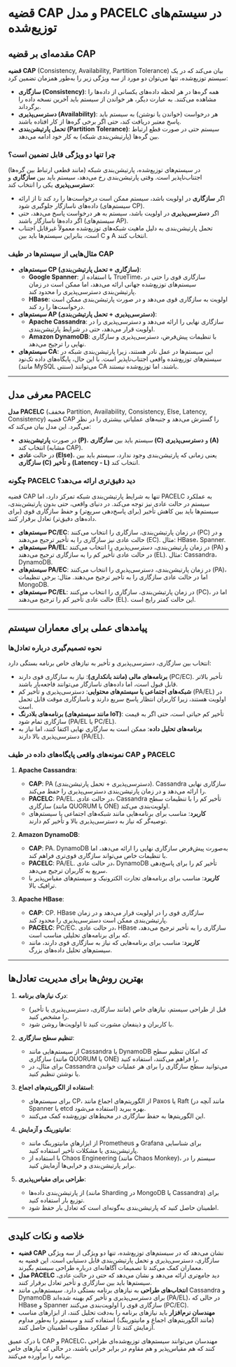 # قضیه CAP و مدل PACELC در سیستم‌های توزیع‌شده

## مقدمه‌ای بر قضیه CAP

**قضیه CAP** (Consistency, Availability, Partition Tolerance) بیان می‌کند که در یک سیستم توزیع‌شده، تنها می‌توان دو مورد از سه ویژگی زیر را به‌طور همزمان تضمین کرد:
- **سازگاری (Consistency)**: همه گره‌ها در هر لحظه داده‌های یکسانی از داده‌ها را مشاهده می‌کنند. به عبارت دیگر، هر خواندن از سیستم باید آخرین نسخه داده را برگرداند.
- **دسترسی‌پذیری (Availability)**: هر درخواست (خواندن یا نوشتن) به سیستم باید پاسخ معتبر دریافت کند، حتی اگر برخی گره‌ها از کار افتاده باشند.
- **تحمل پارتیشن‌بندی (Partition Tolerance)**: سیستم حتی در صورت قطع ارتباط بین گره‌ها (پارتیشن‌بندی شبکه) به کار خود ادامه می‌دهد.

### چرا تنها دو ویژگی قابل تضمین است؟
در سیستم‌های توزیع‌شده، پارتیشن‌بندی شبکه (مانند قطعی ارتباط بین گره‌ها) اجتناب‌ناپذیر است. وقتی پارتیشن‌بندی رخ می‌دهد، سیستم باید بین **سازگاری** و **دسترسی‌پذیری** یکی را انتخاب کند:
- اگر **سازگاری** در اولویت باشد، سیستم ممکن است درخواست‌ها را رد کند تا از ارائه داده‌های ناسازگار جلوگیری شود (سیستم‌های CP).
- اگر **دسترسی‌پذیری** در اولویت باشد، سیستم به هر درخواست پاسخ می‌دهد، حتی اگر داده‌ها ناسازگار باشند (سیستم‌های AP).
- تحمل پارتیشن‌بندی به دلیل ماهیت شبکه‌های توزیع‌شده معمولاً غیرقابل اجتناب است، بنابراین سیستم‌ها باید بین C و A انتخاب کنند.

### مثال‌هایی از سیستم‌ها در طیف CAP
- **سیستم‌های CP (سازگاری + تحمل پارتیشن‌بندی)**:
  - **Google Spanner**: با استفاده از TrueTime، سازگاری قوی را حتی در سیستم‌های توزیع‌شده جهانی ارائه می‌دهد، اما ممکن است در زمان پارتیشن‌بندی دسترسی‌پذیری را محدود کند.
  - **HBase**: اولویت به سازگاری قوی می‌دهد و در صورت پارتیشن‌بندی ممکن است درخواست‌ها را رد کند.
- **سیستم‌های AP (دسترسی‌پذیری + تحمل پارتیشن‌بندی)**:
  - **Apache Cassandra**: سازگاری نهایی را ارائه می‌دهد و دسترسی‌پذیری را در اولویت قرار می‌دهد، حتی در شرایط پارتیشن‌بندی.
  - **Amazon DynamoDB**: با تنظیمات پیش‌فرض، دسترسی‌پذیری و سازگاری نهایی را ترجیح می‌دهد.
- **سیستم‌های CA**: این سیستم‌ها در عمل نادر هستند، زیرا پارتیشن‌بندی شبکه در سیستم‌های توزیع‌شده واقعی اجتناب‌ناپذیر است. با این حال، پایگاه‌های داده تک‌نود (مانند MySQL سنتی) می‌توانند CA باشند، اما توزیع‌شده نیستند.

---

## معرفی مدل PACELC

**مدل PACELC** (مخفف Partition, Availability, Consistency, Else, Latency, Consistency) قضیه CAP را گسترش می‌دهد و جنبه‌های عملیاتی بیشتری را در نظر می‌گیرد. این مدل بیان می‌کند که:
- در صورت **پارتیشن‌بندی (P)**، سیستم باید بین **سازگاری (C)** و **دسترسی‌پذیری (A)** انتخاب کند (مشابه CAP).
- در حالت **عادی (Else)**، یعنی زمانی که پارتیشن‌بندی وجود ندارد، سیستم باید بین **سازگاری (C)** و **تأخیر (Latency - L)** انتخاب کند.

### چگونه PACELC دید دقیق‌تری ارائه می‌دهد؟
قضیه CAP تنها به شرایط پارتیشن‌بندی شبکه تمرکز دارد، اما PACELC به عملکرد سیستم در حالت عادی نیز توجه می‌کند. در دنیای واقعی، حتی بدون پارتیشن‌بندی، سیستم‌ها باید بین کاهش تأخیر (برای پاسخ‌دهی سریع‌تر) و حفظ سازگاری قوی (برای داده‌های دقیق‌تر) تعادل برقرار کنند.

- **سیستم‌های PC/EC**: در زمان پارتیشن‌بندی، سازگاری را انتخاب می‌کنند (PC) و در حالت عادی نیز سازگاری را به تأخیر ترجیح می‌دهند (EC). مثال: HBase، Spanner.
- **سیستم‌های PA/EL**: در زمان پارتیشن‌بندی، دسترسی‌پذیری را انتخاب می‌کنند (PA) و در حالت عادی تأخیر کم را به سازگاری ترجیح می‌دهند (EL). مثال: Cassandra، DynamoDB.
- **سیستم‌های PA/EC**: در زمان پارتیشن‌بندی، دسترسی‌پذیری را انتخاب می‌کنند (PA)، اما در حالت عادی سازگاری را به تأخیر ترجیح می‌دهند. مثال: برخی تنظیمات MongoDB.
- **سیستم‌های PC/EL**: در زمان پارتیشن‌بندی، سازگاری را انتخاب می‌کنند (PC)، اما در حالت عادی تأخیر کم را ترجیح می‌دهند (EL). این حالت کمتر رایج است.

---

## پیامدهای عملی برای معماران سیستم

### نحوه تصمیم‌گیری درباره تعادل‌ها
انتخاب بین سازگاری، دسترسی‌پذیری و تأخیر به نیازهای خاص برنامه بستگی دارد:
- **برنامه‌های مالی (مانند بانکداری)**: نیاز به سازگاری قوی دارند (PC/EC). تأخیر بالاتر قابل قبول است، اما داده‌های ناسازگار می‌توانند فاجعه‌بار باشند.
- **شبکه‌های اجتماعی یا سیستم‌های محتوایی**: دسترسی‌پذیری و تأخیر کم (PA/EL) در اولویت هستند، زیرا کاربران انتظار پاسخ سریع دارند و ناسازگاری موقت قابل تحمل است.
- **برنامه‌های بلادرنگ (مانند سیستم‌های IoT)**: تأخیر کم حیاتی است، حتی اگر به قیمت سازگاری تمام شود (PA/EL یا PC/EL).
- **برنامه‌های تحلیل داده**: ممکن است به سازگاری نهایی اکتفا کنند، اما نیاز به دسترسی‌پذیری بالا دارند (PA/EL).

### نمونه‌های واقعی پایگاه‌های داده در طیف CAP و PACELC
1. **Apache Cassandra**:
   - **CAP**: PA (دسترسی‌پذیری + تحمل پارتیشن‌بندی). Cassandra سازگاری نهایی را ارائه می‌دهد و در زمان پارتیشن‌بندی دسترسی‌پذیری را حفظ می‌کند.
   - **PACELC**: PA/EL. در حالت عادی، Cassandra تأخیر کم را با تنظیمات سطح سازگاری (مانند QUORUM یا ONE) اولویت‌بندی می‌کند.
   - **کاربرد**: مناسب برای برنامه‌هایی مانند شبکه‌های اجتماعی یا سیستم‌های توصیه‌گر که نیاز به دسترسی‌پذیری بالا و تأخیر کم دارند.

2. **Amazon DynamoDB**:
   - **CAP**: PA. DynamoDB به‌صورت پیش‌فرض سازگاری نهایی را ارائه می‌دهد، اما با تنظیمات خاص می‌تواند سازگاری قوی‌تری فراهم کند.
   - **PACELC**: PA/EL. در حالت عادی، DynamoDB تأخیر کم را برای پاسخ‌دهی سریع به کاربران ترجیح می‌دهد.
   - **کاربرد**: مناسب برای برنامه‌های تجارت الکترونیک و سیستم‌های مقیاس‌پذیر با ترافیک بالا.

3. **Apache HBase**:
   - **CAP**: CP. HBase سازگاری قوی را در اولویت قرار می‌دهد و در زمان پارتیشن‌بندی ممکن است دسترسی‌پذیری را محدود کند.
   - **PACELC**: PC/EC. در حالت عادی، HBase سازگاری را به تأخیر ترجیح می‌دهد، که برای برنامه‌های تحلیلی مناسب است.
   - **کاربرد**: مناسب برای برنامه‌هایی که نیاز به سازگاری قوی دارند، مانند سیستم‌های تحلیل داده‌های بزرگ.

---

## بهترین روش‌ها برای مدیریت تعادل‌ها

1. **درک نیازهای برنامه**:
   - قبل از طراحی سیستم، نیازهای خاص (مانند سازگاری، دسترسی‌پذیری یا تأخیر) را مشخص کنید.
   - با کاربران و ذینفعان مشورت کنید تا اولویت‌ها روشن شود.

2. **تنظیم سطح سازگاری**:
   - از سیستم‌هایی مانند Cassandra یا DynamoDB که امکان تنظیم سطح سازگاری (مانند QUORUM یا ONE) را فراهم می‌کنند، استفاده کنید.
   - برای مثال، در Cassandra می‌توانید سطح سازگاری را برای هر عملیات خواندن یا نوشتن تنظیم کنید.

3. **استفاده از الگوریتم‌های اجماع**:
   - برای سیستم‌های CP، از الگوریتم‌های اجماع مانند Paxos یا Raft (مانند آنچه در Spanner یا etcd استفاده می‌شود) بهره ببرید.
   - این الگوریتم‌ها به حفظ سازگاری در محیط‌های توزیع‌شده کمک می‌کنند.

4. **مانیتورینگ و آزمایش**:
   - از ابزارهای مانیتورینگ مانند Prometheus و Grafana برای شناسایی پارتیشن‌بندی یا مشکلات تأخیر استفاده کنید.
   - با استفاده از Chaos Engineering (مانند Chaos Monkey)، سیستم را در برابر پارتیشن‌بندی و خرابی‌ها آزمایش کنید.

5. **طراحی برای مقیاس‌پذیری**:
   - از پارتیشن‌بندی داده‌ها (مانند Sharding در MongoDB یا Cassandra) برای توزیع بار استفاده کنید.
   - اطمینان حاصل کنید که پارتیشن‌بندی به‌گونه‌ای است که تعادل بار حفظ شود.

---

## خلاصه و نکات کلیدی

- **قضیه CAP** نشان می‌دهد که در سیستم‌های توزیع‌شده، تنها دو ویژگی از سه ویژگی سازگاری، دسترسی‌پذیری و تحمل پارتیشن‌بندی قابل دستیابی است. این قضیه به معماران کمک می‌کند تا تصمیمات آگاهانه‌ای درباره طراحی سیستم بگیرند.
- **مدل PACELC** دید جامع‌تری ارائه می‌دهد و نشان می‌دهد که حتی در حالت عادی، سیستم‌ها باید بین سازگاری و تأخیر تعادل برقرار کنند.
- **انتخاب‌های طراحی** به نیازهای برنامه بستگی دارد. سیستم‌هایی مانند Cassandra و DynamoDB برای دسترسی‌پذیری و تأخیر کم بهینه شده‌اند (PA/EL)، در حالی که HBase و Spanner سازگاری قوی را اولویت‌بندی می‌کنند (PC/EC).
- **مهندسان نرم‌افزار** باید نیازهای برنامه را به‌دقت تحلیل کنند، از ابزارهای مناسب (مانند الگوریتم‌های اجماع و مانیتورینگ) استفاده کنند و سیستم را به‌طور مداوم آزمایش کنند تا از عملکرد مطلوب اطمینان حاصل کنند.

با درک عمیق CAP و PACELC، مهندسان می‌توانند سیستم‌های توزیع‌شده‌ای طراحی کنند که هم مقیاس‌پذیر و هم مقاوم در برابر خرابی باشند، در حالی که نیازهای خاص برنامه را برآورده می‌کنند.